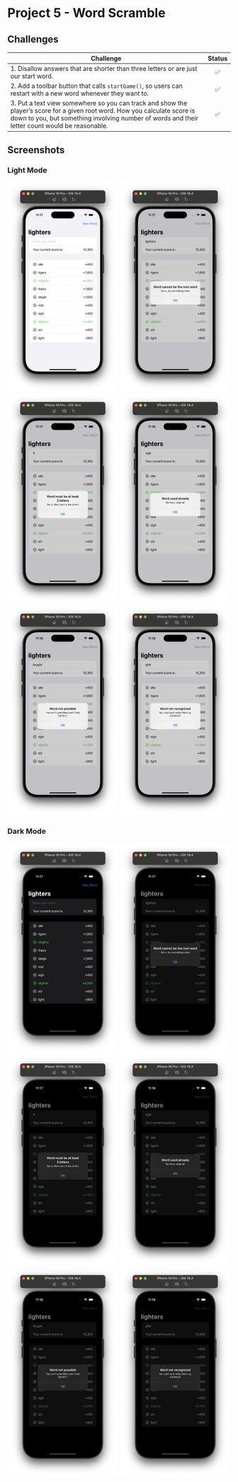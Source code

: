 # Project 5 - Word Scramble

## Challenges

<!-- prettier-ignore -->
| Challenge | Status |
| --- | :---: |
| 1. Disallow answers that are shorter than three letters or are just our start word. | ✅ |
| 2. Add a toolbar button that calls `startGame()`, so users can restart with a new word whenever they want to. | ✅ |
| 3. Put a text view somewhere so you can track and show the player’s score for a given root word. How you calculate score is down to you, but something involving number of words and their letter count would be reasonable. | ✅ |

## Screenshots

### Light Mode

<div>
  <img src="Screenshots/01-Light.png" width="250">
  <img src="Screenshots/02-Light.png" width="250">
  <img src="Screenshots/03-Light.png" width="250">
  <img src="Screenshots/04-Light.png" width="250">
  <img src="Screenshots/05-Light.png" width="250">
  <img src="Screenshots/06-Light.png" width="250">
</div>

### Dark Mode

<div>
  <img src="Screenshots/01-Dark.png" width="250">
  <img src="Screenshots/02-Dark.png" width="250">
  <img src="Screenshots/03-Dark.png" width="250">
  <img src="Screenshots/04-Dark.png" width="250">
  <img src="Screenshots/05-Dark.png" width="250">
  <img src="Screenshots/06-Dark.png" width="250">
</div>
